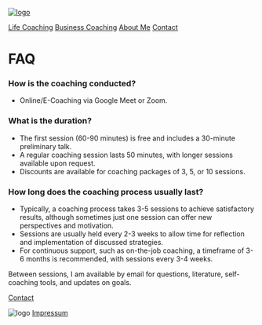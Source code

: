 [![logo](/images/logo.png)](/)

[Life Coaching](/life-coaching)    [Business Coaching](/business-coaching)   [About Me](/about)   [Contact](/contact)



# FAQ

### How is the coaching conducted?

- Online/E-Coaching via Google Meet or Zoom.

### What is the duration?

- The first session (60-90 minutes) is free and includes a 30-minute preliminary talk.
- A regular coaching session lasts 50 minutes, with longer sessions available upon request.
- Discounts are available for coaching packages of 3, 5, or 10 sessions.

### How long does the coaching process usually last?

- Typically, a coaching process takes 3-5 sessions to achieve satisfactory results, although sometimes just one session can offer new perspectives and motivation.
- Sessions are usually held every 2-3 weeks to allow time for reflection and implementation of discussed strategies.
- For continuous support, such as on-the-job coaching, a timeframe of 3-6 months is recommended, with sessions every 3-4 weeks.

Between sessions, I am available by email for questions, literature, self-coaching tools, and updates on goals.

[Contact](/contact)


![logo](/images/bottom_logo.png)     [Impressum](/privacy-policy)

